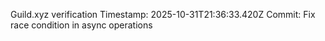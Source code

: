 Guild.xyz verification
Timestamp: 2025-10-31T21:36:33.420Z
Commit: Fix race condition in async operations